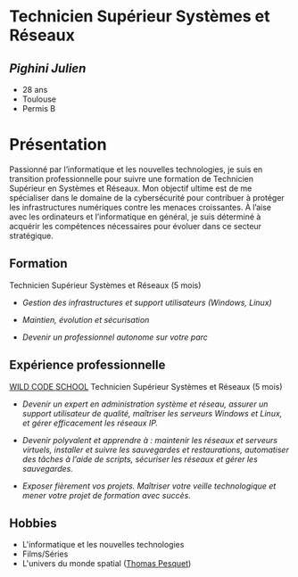 # **Technicien Supérieur Systèmes et Réseaux**

## **_Pighini Julien_**

- 28 ans
- Toulouse
- Permis B

# **Présentation**

Passionné par l’informatique et les nouvelles technologies, je suis en transition professionnelle pour suivre une formation de Technicien Supérieur en Systèmes et Réseaux. Mon objectif ultime est de me spécialiser dans le domaine de la cybersécurité pour contribuer à protéger les infrastructures numériques contre les menaces croissantes. 
À l’aise avec les ordinateurs et l’informatique en général, je suis déterminé à acquérir les compétences nécessaires pour évoluer dans ce secteur stratégique.

## **Formation**

 Technicien Supérieur Systèmes et Réseaux (5 mois)

- _Gestion des infrastructures et support utilisateurs (Windows, Linux)_

- _Maintien, évolution et sécurisation_

- _Devenir un professionnel autonome sur votre parc_

## **Expérience professionnelle**

 [WILD CODE SCHOOL](https://www.wildcodeschool.com/fr-fr/formations-informatique/formation-technicien-systemes-et-reseaux)
 Technicien Supérieur Systèmes et Réseaux (5 mois)

- _Devenir un expert en administration système et réseau, assurer un support utilisateur de qualité, maîtriser les serveurs Windows et Linux, et gérer efficacement les réseaux IP._
 
- _Devenir polyvalent et apprendre à : maintenir les réseaux et serveurs virtuels, installer et suivre les sauvegardes et restaurations, automatiser des tâches à l’aide de scripts, sécuriser les réseaux et gérer les sauvegardes._

- _Exposer fièrement vos projets. Maîtriser votre veille technologique et mener votre projet de formation avec succès._


## **Hobbies**

- L'informatique et les nouvelles technologies
- Films/Séries
- L'univers du monde spatial ([Thomas Pesquet](https://fr.wikipedia.org/wiki/Thomas_Pesquet))

